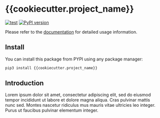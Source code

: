 # {{cookiecutter.project_name}}

[![test]({{cookiecutter.repository_url}}/actions/workflows/test.yml/badge.svg?branch=main)]({{cookiecutter.repository_url}}/actions/workflows/test.yml)
[![PyPI version](https://badge.fury.io/py/{{cookiecutter.project_name}}.svg?icon=si%3Apython)](https://badge.fury.io/py/{{cookiecutter.project_name}})

Please refer to the [documentation]({{cookiecutter.documentation_url}}) for
detailed usage information.

## Install

You can install this package from PYPI using any package manager:

```bash
pip3 install {{cookiecutter.project_name}}
```

## Introduction

Lorem ipsum dolor sit amet, consectetur adipiscing elit, sed do eiusmod tempor
incididunt ut labore et dolore magna aliqua. Cras pulvinar mattis nunc sed.
Montes nascetur ridiculus mus mauris vitae ultricies leo integer. Purus ut
faucibus pulvinar elementum integer.
